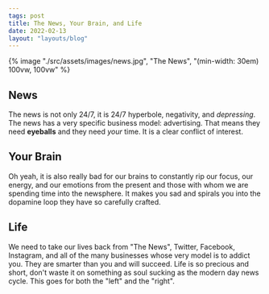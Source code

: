 ```yaml
---
tags: post
title: The News, Your Brain, and Life
date: 2022-02-13
layout: "layouts/blog"
---
```

<div style="display: flex; justify-content: center; margin-bottom: 25px;">
    {% image "./src/assets/images/news.jpg", "The News", "(min-width: 30em) 100vw, 100vw" %}
</div>

## News
The news is not only 24/7, it is 24/7 hyperbole, negativity, and *depressing*. The news has a very specific business model: advertising. That means they need **eyeballs** and they need *your* time. It is a clear conflict of interest.

## Your Brain
Oh yeah, it is also really bad for our brains to constantly rip our focus, our energy, and our emotions from the present and those with whom we are spending time into the newsphere. It makes you sad and spirals you into the dopamine loop they have so carefully crafted.

## Life
We need to take our lives back from "The News", Twitter, Facebook, Instagram, and all of the many businesses whose very model is to addict you. They are smarter than you and will succeed. Life is so precious and short, don't waste it on something as soul sucking as the modern day news cycle. This goes for both the "left" and the "right".

